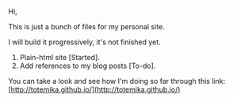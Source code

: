 Hi,

This is just a bunch of files for my personal site.

I will build it progressively, it's not finished yet.

1. Plain-html site [Started].
2. Add references to my blog posts [To-do].

You can take a look and see how I'm doing so far through this link: [http://totemika.github.io/](http://totemika.github.io/)